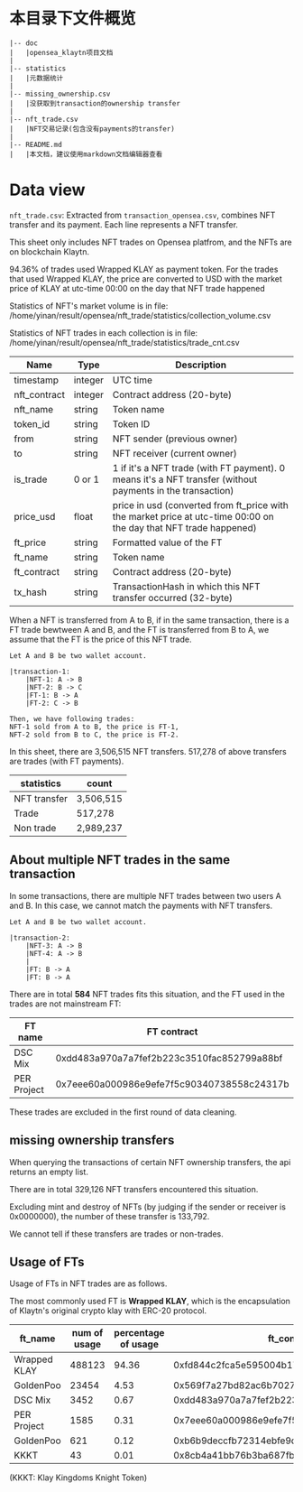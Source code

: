 # 本目录下文件概览

```
|-- doc
|   |opensea_klaytn项目文档
|
|-- statistics
|   |元数据统计
|
|-- missing_ownership.csv
|   |没获取到transaction的ownership transfer
|
|-- nft_trade.csv
|   |NFT交易记录(包含没有payments的transfer)
|
|-- README.md
|   |本文档，建议使用markdown文档编辑器查看
```


# Data view

`nft_trade.csv`:
Extracted from `transaction_opensea.csv`, combines NFT transfer and its payment.
Each line represents a NFT transfer.

This sheet only includes NFT trades on Opensea platfrom,
and the NFTs are on blockchain Klaytn.

94.36% of trades used Wrapped KLAY as payment token.
For the trades that used Wrapped KLAY,
the price are converted to USD with the market price of KLAY at utc-time 00:00 on the day that NFT trade happened


Statistics of NFT's market volume is in file:
/home/yinan/result/opensea/nft_trade/statistics/collection_volume.csv

Statistics of NFT trades in each collection is in file:
/home/yinan/result/opensea/nft_trade/statistics/trade_cnt.csv



Name            |Type           |Description
----------------|---------------|---------------
timestamp	    |integer <int64>|UTC time
nft_contract    |integer <int64>|Contract address (20-byte)
nft_name        |string	        |Token name
token_id        |string	        |Token ID
from	        |string	        |NFT sender (previous owner)
to	            |string	        |NFT receiver (current owner)
is_trade        |0 or 1         |1 if it's a NFT trade (with FT payment). 0 means it's a NFT transfer (without payments in the transaction)
price_usd       |float          |price in usd (converted from ft_price with the market price at utc-time 00:00 on the day that NFT trade happened)
ft_price        |string	        |Formatted value of the FT
ft_name	        |string	        |Token name
ft_contract	    |string	        |Contract address (20-byte)
tx_hash	        |string	        |TransactionHash in which this NFT transfer occurred (32-byte)


When a NFT is transferred from A to B, if in the same transaction,
there is a FT trade bewtween A and B, and the FT is transferred from B to A,
we assume that the FT is the price of this NFT trade.

```
Let A and B be two wallet account.

|transaction-1:
    |NFT-1: A -> B
    |NFT-2: B -> C
    |FT-1: B -> A
    |FT-2: C -> B

Then, we have following trades:
NFT-1 sold from A to B, the price is FT-1,
NFT-2 sold from B to C, the price is FT-2.
```

In this sheet, there are 3,506,515 NFT transfers.
517,278 of above transfers are trades (with FT payments).

statistics  |count
------------|---------
NFT transfer|3,506,515
Trade       |517,278
Non trade   |2,989,237


## About multiple NFT trades in the same transaction

In some transactions, there are multiple NFT trades between two users A and B.
In this case, we cannot match the payments with NFT transfers.

```
Let A and B be two wallet account.

|transaction-2:
    |NFT-3: A -> B
    |NFT-4: A -> B
    |
    |FT: B -> A
    |FT: B -> A
```

There are in total **584** NFT trades fits this situation,
and the FT used in the trades are not mainstream FT:

FT name     | FT contract
------------|-------------
DSC Mix     |0xdd483a970a7a7fef2b223c3510fac852799a88bf
PER Project |0x7eee60a000986e9efe7f5c90340738558c24317b

These trades are excluded in the first round of data cleaning.

## missing ownership transfers

When querying the transactions of certain NFT ownership transfers,
the api returns an empty list.

There are in total 329,126 NFT transfers encountered this situation.

Excluding mint and destroy of NFTs (by judging if the sender or receiver is 0x0000000),
the number of these transfer is 133,792.

We cannot tell if these transfers are trades or non-trades.

## Usage of FTs

Usage of FTs in NFT trades are as follows.

The most commonly used FT is **Wrapped KLAY**,
which is the encapsulation of Klaytn's original crypto klay with ERC-20 protocol.

ft_name        |num of usage   |percentage of usage    |ft_contract
---------------|---------------|-----------------------|---------------------
Wrapped KLAY   |488123         |94.36                  |0xfd844c2fca5e595004b17615f891620d1cb9bbb2
GoldenPoo      |23454          |4.53                   |0x569f7a27bd82ac6b7027572ba4a416b492323194
DSC Mix        |3452           |0.67                   |0xdd483a970a7a7fef2b223c3510fac852799a88bf
PER Project    |1585           |0.31                   |0x7eee60a000986e9efe7f5c90340738558c24317b
GoldenPoo      |621            |0.12                   |0xb6b9deccfb72314ebfe9d03824f85d02b7b03f9d
KKKT           |43             |0.01                   |0x8cb4a41bb76b3ba687fbb117ad867d8be1c4dba5

(KKKT: Klay Kingdoms Knight Token)


